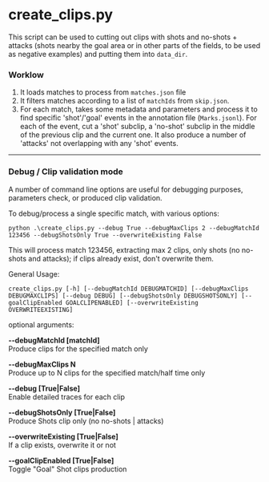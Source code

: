 # create_clips.py

This script can be used to cutting out clips with shots and no-shots + attacks (shots nearby the goal area or in other parts of the fields, to be used as negative examples) and putting them into `data_dir`.

### Worklow

1. It loads matches to process from `matches.json` file
2. It filters matches according to a list of `matchIds` from `skip.json`.
3. For each match, takes some metadata and parameters and process it to find specific 'shot'/'goal' events in the annotation file (`Marks.jsonl`). For each of the event, cut a 'shot' subclip,  a 'no-shot' subclip in the middle of the previous clip and the current one. It also produce a number of 'attacks' not overlapping with any 'shot' events.

----

### Debug / Clip validation mode

A number of command line options are useful for debugging purposes, parameters check, or produced clip validation.

To debug/process a single specific match, with various options:

    python .\create_clips.py --debug True --debugMaxClips 2 --debugMatchId 123456 --debugShotsOnly True --overwriteExisting False

This will process match 123456, extracting max 2 clips, only shots (no no-shots and attacks); if clips already exist, don't overwrite them.

General Usage:

    create_clips.py [-h] [--debugMatchId DEBUGMATCHID] [--debugMaxClips DEBUGMAXCLIPS] [--debug DEBUG] [--debugShotsOnly DEBUGSHOTSONLY] [--goalClipEnabled GOALCLIPENABLED] [--overwriteExisting OVERWRITEEXISTING]

optional arguments:

  **--debugMatchId [matchId]**  
    Produce clips for the specified match only

  **--debugMaxClips N**  
    Produce up to N clips for the specified match/half time only

  **--debug [True|False]**  
    Enable detailed traces for each clip

  **--debugShotsOnly [True|False]**  
    Produce Shots clip only (no no-shots | attacks)

  **--overwriteExisting [True|False]**  
    If a clip exists, overwrite it or not

  **--goalClipEnabled [True|False]**  
    Toggle "Goal" Shot clips production

